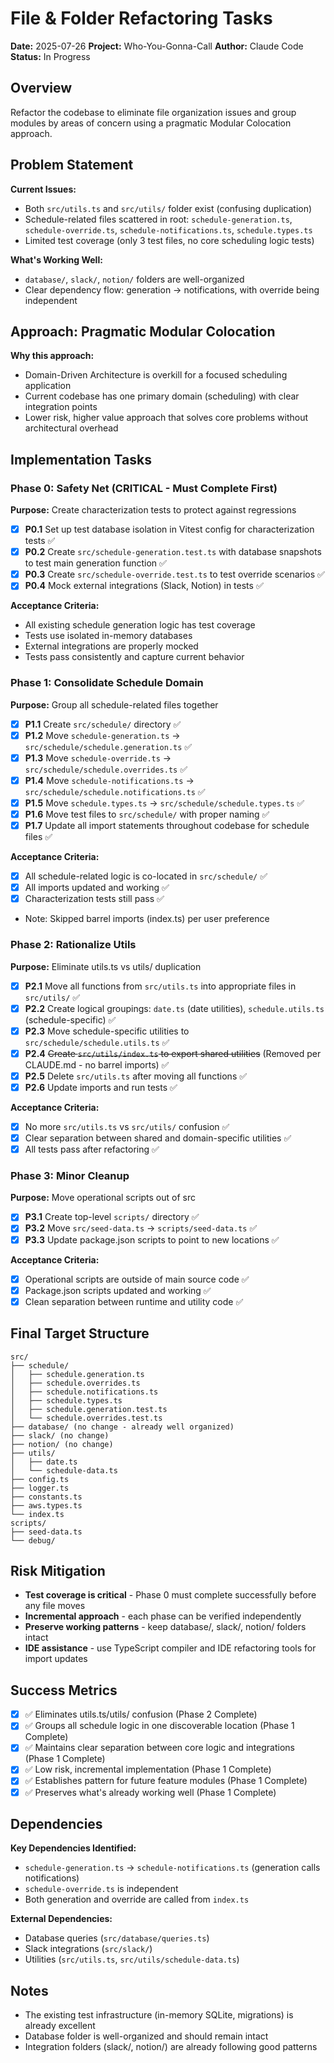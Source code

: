 # File & Folder Refactoring Tasks

**Date:** 2025-07-26
**Project:** Who-You-Gonna-Call
**Author:** Claude Code
**Status:** In Progress

## Overview

Refactor the codebase to eliminate file organization issues and group modules by areas of concern using a pragmatic Modular Colocation approach.

## Problem Statement

**Current Issues:**

- Both `src/utils.ts` and `src/utils/` folder exist (confusing duplication)
- Schedule-related files scattered in root: `schedule-generation.ts`, `schedule-override.ts`, `schedule-notifications.ts`, `schedule.types.ts`
- Limited test coverage (only 3 test files, no core scheduling logic tests)

**What's Working Well:**

- `database/`, `slack/`, `notion/` folders are well-organized
- Clear dependency flow: generation → notifications, with override being independent

## Approach: Pragmatic Modular Colocation

**Why this approach:**

- Domain-Driven Architecture is overkill for a focused scheduling application
- Current codebase has one primary domain (scheduling) with clear integration points
- Lower risk, higher value approach that solves core problems without architectural overhead

## Implementation Tasks

### Phase 0: Safety Net (CRITICAL - Must Complete First)

**Purpose:** Create characterization tests to protect against regressions

- [x] **P0.1** Set up test database isolation in Vitest config for characterization tests ✅
- [x] **P0.2** Create `src/schedule-generation.test.ts` with database snapshots to test main generation function ✅
- [x] **P0.3** Create `src/schedule-override.test.ts` to test override scenarios ✅
- [x] **P0.4** Mock external integrations (Slack, Notion) in tests ✅

**Acceptance Criteria:**

- All existing schedule generation logic has test coverage
- Tests use isolated in-memory databases
- External integrations are properly mocked
- Tests pass consistently and capture current behavior

### Phase 1: Consolidate Schedule Domain

**Purpose:** Group all schedule-related files together

- [x] **P1.1** Create `src/schedule/` directory ✅
- [x] **P1.2** Move `schedule-generation.ts` → `src/schedule/schedule.generation.ts` ✅
- [x] **P1.3** Move `schedule-override.ts` → `src/schedule/schedule.overrides.ts` ✅
- [x] **P1.4** Move `schedule-notifications.ts` → `src/schedule/schedule.notifications.ts` ✅
- [x] **P1.5** Move `schedule.types.ts` → `src/schedule/schedule.types.ts` ✅
- [x] **P1.6** Move test files to `src/schedule/` with proper naming ✅
- [x] **P1.7** Update all import statements throughout codebase for schedule files ✅

**Acceptance Criteria:**

- [x] All schedule-related logic is co-located in `src/schedule/` ✅
- [x] All imports updated and working ✅
- [x] Characterization tests still pass ✅
- Note: Skipped barrel imports (index.ts) per user preference

### Phase 2: Rationalize Utils

**Purpose:** Eliminate utils.ts vs utils/ duplication

- [x] **P2.1** Move all functions from `src/utils.ts` into appropriate files in `src/utils/` ✅
- [x] **P2.2** Create logical groupings: `date.ts` (date utilities), `schedule.utils.ts` (schedule-specific) ✅
- [x] **P2.3** Move schedule-specific utilities to `src/schedule/schedule.utils.ts` ✅
- [x] **P2.4** ~~Create `src/utils/index.ts` to export shared utilities~~ (Removed per CLAUDE.md - no barrel imports) ✅
- [x] **P2.5** Delete `src/utils.ts` after moving all functions ✅
- [x] **P2.6** Update imports and run tests ✅

**Acceptance Criteria:**

- [x] No more `src/utils.ts` vs `src/utils/` confusion ✅
- [x] Clear separation between shared and domain-specific utilities ✅
- [x] All tests pass after refactoring ✅

### Phase 3: Minor Cleanup

**Purpose:** Move operational scripts out of src

- [x] **P3.1** Create top-level `scripts/` directory ✅
- [x] **P3.2** Move `src/seed-data.ts` → `scripts/seed-data.ts` ✅
- [x] **P3.3** Update package.json scripts to point to new locations ✅

**Acceptance Criteria:**

- [x] Operational scripts are outside of main source code ✅
- [x] Package.json scripts updated and working ✅
- [x] Clean separation between runtime and utility code ✅

## Final Target Structure

```text
src/
├── schedule/
│   ├── schedule.generation.ts
│   ├── schedule.overrides.ts
│   ├── schedule.notifications.ts
│   ├── schedule.types.ts
│   ├── schedule.generation.test.ts
│   └── schedule.overrides.test.ts
├── database/ (no change - already well organized)
├── slack/ (no change)
├── notion/ (no change)
├── utils/
│   ├── date.ts
│   └── schedule-data.ts
├── config.ts
├── logger.ts
├── constants.ts
├── aws.types.ts
└── index.ts
scripts/
├── seed-data.ts
└── debug/
```

## Risk Mitigation

- **Test coverage is critical** - Phase 0 must complete successfully before any file moves
- **Incremental approach** - each phase can be verified independently
- **Preserve working patterns** - keep database/, slack/, notion/ folders intact
- **IDE assistance** - use TypeScript compiler and IDE refactoring tools for import updates

## Success Metrics

- [x] ✅ Eliminates utils.ts/utils/ confusion (Phase 2 Complete)
- [x] ✅ Groups all schedule logic in one discoverable location (Phase 1 Complete)
- [x] ✅ Maintains clear separation between core logic and integrations (Phase 1 Complete)
- [x] ✅ Low risk, incremental implementation (Phase 1 Complete)
- [x] ✅ Establishes pattern for future feature modules (Phase 1 Complete)
- [x] ✅ Preserves what's already working well (Phase 1 Complete)

## Dependencies

**Key Dependencies Identified:**

- `schedule-generation.ts` → `schedule-notifications.ts` (generation calls notifications)
- `schedule-override.ts` is independent
- Both generation and override are called from `index.ts`

**External Dependencies:**

- Database queries (`src/database/queries.ts`)
- Slack integrations (`src/slack/`)
- Utilities (`src/utils.ts`, `src/utils/schedule-data.ts`)

## Notes

- The existing test infrastructure (in-memory SQLite, migrations) is already excellent
- Database folder is well-organized and should remain intact
- Integration folders (slack/, notion/) are already following good patterns
